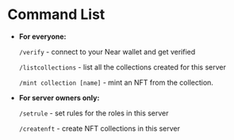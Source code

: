# Command List
- **For everyone:**

    `/verify` - connect to your Near wallet and get verified

    `/listcollections` - list all the collections created for this server

    `/mint collection [name]` - mint an NFT from the collection.



- **For server owners only:**

    `/setrule` - set rules for the roles in this server

    `/createnft` - create NFT collections in this server




